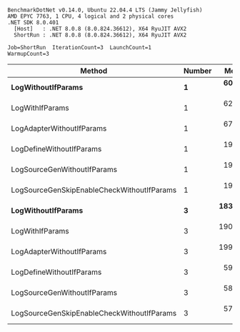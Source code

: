 ```

BenchmarkDotNet v0.14.0, Ubuntu 22.04.4 LTS (Jammy Jellyfish)
AMD EPYC 7763, 1 CPU, 4 logical and 2 physical cores
.NET SDK 8.0.401
  [Host]   : .NET 8.0.8 (8.0.824.36612), X64 RyuJIT AVX2
  ShortRun : .NET 8.0.8 (8.0.824.36612), X64 RyuJIT AVX2

Job=ShortRun  IterationCount=3  LaunchCount=1  
WarmupCount=3  

```
| Method                                     | Number | Mean      | Error     | StdDev   | Min       | Max       | Gen0   | Allocated |
|------------------------------------------- |------- |----------:|----------:|---------:|----------:|----------:|-------:|----------:|
| **LogWithoutIfParams**                         | **1**      |  **60.96 ns** |  **9.387 ns** | **0.515 ns** |  **60.58 ns** |  **61.55 ns** | **0.0010** |      **88 B** |
| LogWithIfParams                            | 1      |  62.99 ns |  1.562 ns | 0.086 ns |  62.90 ns |  63.07 ns | 0.0010 |      88 B |
| LogAdapterWithoutIfParams                  | 1      |  67.33 ns | 11.334 ns | 0.621 ns |  66.83 ns |  68.02 ns | 0.0010 |      88 B |
| LogDefineWithoutIfParams                   | 1      |  19.95 ns |  0.276 ns | 0.015 ns |  19.94 ns |  19.97 ns |      - |         - |
| LogSourceGenWithoutIfParams                | 1      |  19.83 ns |  0.831 ns | 0.046 ns |  19.80 ns |  19.89 ns |      - |         - |
| LogSourceGenSkipEnableCheckWithoutIfParams | 1      |  19.23 ns |  1.073 ns | 0.059 ns |  19.20 ns |  19.30 ns |      - |         - |
| **LogWithoutIfParams**                         | **3**      | **183.81 ns** | **19.089 ns** | **1.046 ns** | **182.68 ns** | **184.74 ns** | **0.0031** |     **264 B** |
| LogWithIfParams                            | 3      | 190.06 ns |  9.728 ns | 0.533 ns | 189.50 ns | 190.57 ns | 0.0031 |     264 B |
| LogAdapterWithoutIfParams                  | 3      | 199.94 ns | 13.515 ns | 0.741 ns | 199.10 ns | 200.49 ns | 0.0031 |     264 B |
| LogDefineWithoutIfParams                   | 3      |  59.49 ns |  0.620 ns | 0.034 ns |  59.45 ns |  59.52 ns |      - |         - |
| LogSourceGenWithoutIfParams                | 3      |  58.33 ns |  0.536 ns | 0.029 ns |  58.30 ns |  58.35 ns |      - |         - |
| LogSourceGenSkipEnableCheckWithoutIfParams | 3      |  57.85 ns |  6.254 ns | 0.343 ns |  57.54 ns |  58.22 ns |      - |         - |

